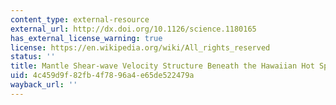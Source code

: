 ```yaml
---
content_type: external-resource
external_url: http://dx.doi.org/10.1126/science.1180165
has_external_license_warning: true
license: https://en.wikipedia.org/wiki/All_rights_reserved
status: ''
title: Mantle Shear-wave Velocity Structure Beneath the Hawaiian Hot Spot
uid: 4c459d9f-82fb-4f78-96a4-e65de522479a
wayback_url: ''
---
```

